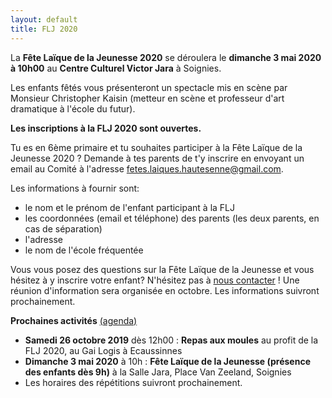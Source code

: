 ```yaml
---
layout: default
title: FLJ 2020
---
```


La **Fête Laïque de la Jeunesse 2020** se déroulera le **dimanche 3 mai 2020 à 10h00** au **Centre Culturel Victor Jara** à Soignies.

Les enfants fêtés vous présenteront un spectacle mis en scène par Monsieur Christopher Kaisin (metteur en scène et professeur d'art dramatique à l'école du futur).

**Les inscriptions à la FLJ 2020 sont ouvertes.**

Tu es en 6ème primaire et tu souhaites participer à la Fête Laïque de la Jeunesse 2020 ? 
Demande à tes parents de t'y inscrire en envoyant un email au Comité à l'adresse fetes.laiques.hautesenne@gmail.com. 

Les informations à fournir sont:

* le nom et le prénom de l'enfant participant à la FLJ
* les coordonnées (email et téléphone) des parents (les deux parents, en cas de séparation)
* l'adresse
* le nom de l'école fréquentée

Vous vous posez des questions sur la Fête Laïque de la Jeunesse et vous hésitez à y inscrire votre enfant?
N'hésitez pas à [nous contacter](/contact.html) !
Une réunion d'information sera organisée en octobre. Les informations suivront prochainement.

**Prochaines activités** [(agenda)](/calendrier.html)

* **Samedi 26 octobre 2019** dès 12h00 : **Repas aux moules** au profit de la FLJ 2020, au Gai Logis à Ecaussinnes
* **Dimanche 3 mai 2020** à 10h : **Fête Laïque de la Jeunesse (présence des enfants dès 9h)** à la Salle Jara, Place Van Zeeland, Soignies
* Les horaires des répétitions suivront prochainement.
